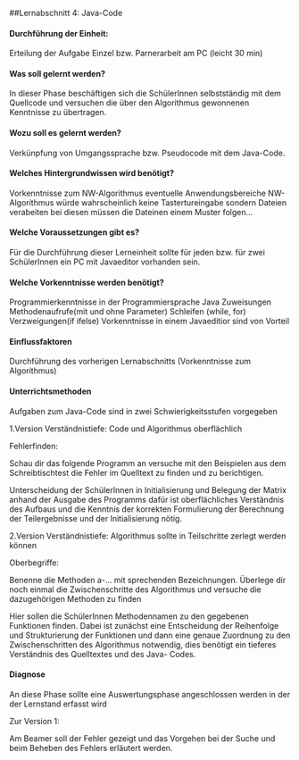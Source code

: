 ##Lernabschnitt 4: Java-Code
#### Durchführung der Einheit:

Erteilung der Aufgabe Einzel bzw. Parnerarbeit am PC (leicht 30 min)

#### Was soll gelernt werden?

In dieser Phase beschäftigen sich die SchülerInnen selbstständig mit dem Quellcode und versuchen die über den Algorithmus gewonnenen Kenntnisse zu übertragen.

#### Wozu soll es gelernt werden?

Verkünpfung von Umgangssprache bzw. Pseudocode mit dem Java-Code.

#### Welches Hintergrundwissen wird benötigt?

Vorkenntnisse zum NW-Algorithmus eventuelle Anwendungsbereiche
NW-Algorithmus würde wahrscheinlich keine Tastertureingabe sondern Dateien verabeiten bei diesen müssen die Dateinen einem Muster folgen...

#### Welche Voraussetzungen gibt es?

Für die Durchführung dieser Lerneinheit sollte für jeden bzw. für zwei SchülerInnen ein PC mit Javaeditor vorhanden sein.  

#### Welche Vorkenntnisse werden benötigt?

Programmierkenntnisse in der Programmiersprache Java 
Zuweisungen
Methodenaufrufe(mit und ohne Parameter)
Schleifen (while, for)
Verzweigungen(if ifelse)
Vorkenntnisse in einem Javaeditior sind von Vorteil 

#### Einflussfaktoren

Durchführung des vorherigen Lernabschnitts (Vorkenntnisse zum Algorithmus)

#### Unterrichtsmethoden

Aufgaben zum Java-Code sind in zwei Schwierigkeitsstufen vorgegeben 

1.Version
Verständnistiefe: Code und Algorithmus oberflächlich

Fehlerfinden:

Schau dir das folgende Programm an versuche mit den Beispielen aus dem Schreibtischtest die Fehler im Quelltext zu finden und zu berichtigen.

Unterscheidung der SchülerInnen in Initialisierung und Belegung der Matrix anhand der Ausgabe des Programms dafür ist oberflächliches Verständnis des Aufbaus und die Kenntnis der korrekten Formulierung der Berechnung der Teilergebnisse und der Initialisierung nötig.


2.Version
Verständnistiefe: Algorithmus sollte in Teilschritte zerlegt werden können

Oberbegriffe:

Benenne die Methoden a-...  mit sprechenden Bezeichnungen. Überlege dir noch einmal die Zwischenschritte des Algorithmus und versuche die dazugehörigen Methoden zu finden

Hier sollen die SchülerInnen Methodennamen zu den gegebenen Funktionen finden. Dabei ist zunächst eine Entscheidung der Reihenfolge und Strukturierung der Funktionen und dann eine genaue Zuordnung zu den Zwischenschritten des Algorithmus notwendig, dies benötigt ein tieferes Verständnis des Quelltextes und des Java- Codes.


#### Diagnose 

An diese Phase sollte eine Auswertungsphase angeschlossen werden in der der Lernstand erfasst wird

Zur Version 1:

Am Beamer soll der Fehler gezeigt und das Vorgehen bei der Suche und beim Beheben des Fehlers erläutert werden.

